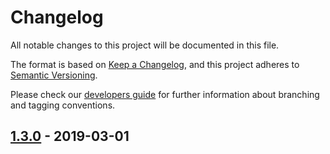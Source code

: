 # Changelog
All notable changes to this project will be documented in this file.

The format is based on [Keep a Changelog](https://keepachangelog.com/en/1.0.0/),
and this project adheres to [Semantic Versioning](https://semver.org/spec/v2.0.0.html).

Please check our [developers guide](https://gitlab.com/tokend/developers-guide)
for further information about branching and tagging conventions.

## [1.3.0] - 2019-03-01

[Unreleased]: https://github.com/tokend/new-js-sdk/compare/1.3.0...HEAD
[1.3.0]: https://github.com/tokend/new-js-sdk/releases/tag/1.3.0
